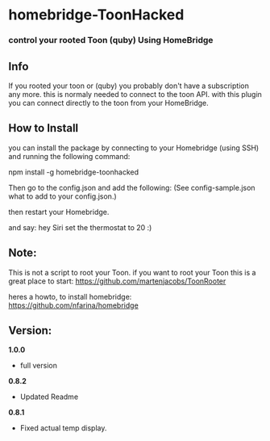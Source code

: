 # homebridge-ToonHacked

### control your rooted Toon (quby) Using HomeBridge

## Info
If you rooted your toon or (quby) you probably don't have a subscription any more. this is normaly needed to connect to the toon API.
with this plugin you can connect directly to the toon from your HomeBridge.


## How to Install
you can install the package by connecting to your Homebridge (using SSH) and running the following command:  

npm install -g homebridge-toonhacked

Then go to the config.json and add the following: 
(See config-sample.json what to add to your config.json.)

then restart your Homebridge.

and say: hey Siri set the thermostat to 20 :)
## Note: 
This is not a script to root your Toon. if you want to root your Toon this is a great place to start: 
https://github.com/martenjacobs/ToonRooter

heres a howto, to install homebridge:
https://github.com/nfarina/homebridge

## Version:
**1.0.0**
- full version

**0.8.2**
- Updated Readme

**0.8.1**
- Fixed actual temp display.
